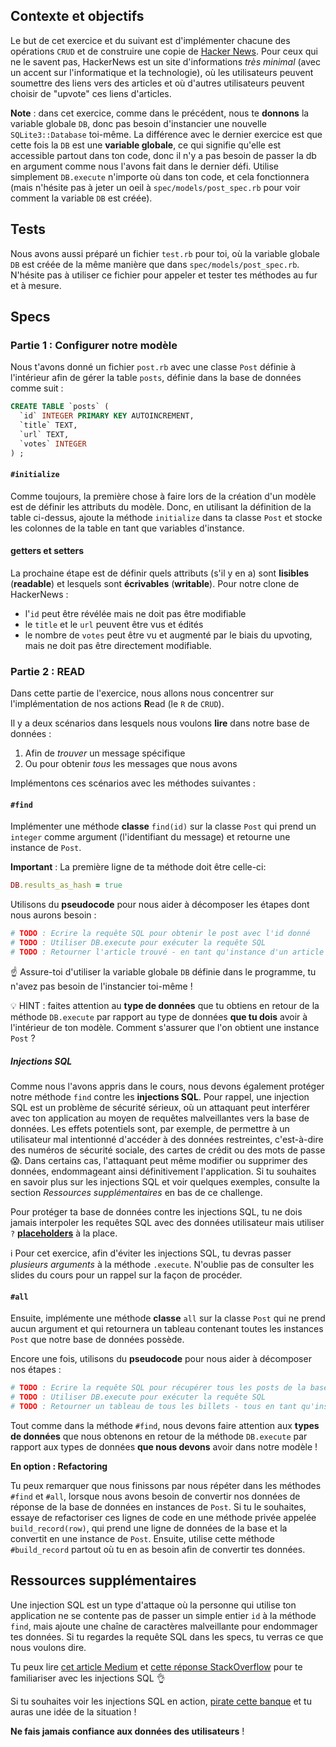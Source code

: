 ## Contexte et objectifs

Le but de cet exercice et du suivant est d'implémenter chacune des opérations `CRUD` et de construire une copie de [Hacker News](https://news.ycombinator.com). Pour ceux qui ne le savent pas, HackerNews est un site d'informations _très minimal_ (avec un accent sur l'informatique et la technologie), où les utilisateurs peuvent soumettre des liens vers des articles et où d'autres utilisateurs peuvent choisir de "upvote" ces liens d'articles.

**Note** : dans cet exercice, comme dans le précédent, nous te **donnons** la variable globale `DB`, donc pas besoin d'instancier une nouvelle `SQLite3::Database` toi-même. La différence avec le dernier exercice est que cette fois la `DB` est une **variable globale**, ce qui signifie qu'elle est accessible partout dans ton code, donc il n'y a pas besoin de passer la db en argument comme nous l'avons fait dans le dernier défi. Utilise simplement `DB.execute` n'importe où dans ton code, et cela fonctionnera (mais n'hésite pas à jeter un oeil à `spec/models/post_spec.rb` pour voir comment la variable `DB` est créée).

## Tests

Nous avons aussi préparé un fichier `test.rb` pour toi, où la variable globale `DB` est créée de la même manière que dans `spec/models/post_spec.rb`. N'hésite pas à utiliser ce fichier pour appeler et tester tes méthodes au fur et à mesure.

## Specs

### Partie 1 : Configurer notre modèle

Nous t'avons donné un fichier `post.rb` avec une classe `Post` définie à l'intérieur afin de gérer la table `posts`, définie dans la base de données comme suit :

```sql
CREATE TABLE `posts` (
  `id` INTEGER PRIMARY KEY AUTOINCREMENT,
  `title` TEXT,
  `url` TEXT,
  `votes` INTEGER
) ;
```

#### `#initialize`

Comme toujours, la première chose à faire lors de la création d'un modèle est de définir les attributs du modèle. Donc, en utilisant la définition de la table ci-dessus, ajoute la méthode `initialize` dans ta classe `Post` et stocke les colonnes de la table en tant que variables d'instance.

#### getters et setters

La prochaine étape est de définir quels attributs (s'il y en a) sont **lisibles** (**readable**) et lesquels sont **écrivables** (**writable**). Pour notre clone de HackerNews :

  - l'`id` peut être révélée mais ne doit pas être modifiable
  - le `title` et le `url` peuvent être vus et édités
  - le nombre de `votes` peut être vu et augmenté par le biais du upvoting, mais ne doit pas être directement modifiable.

### Partie 2 : READ
Dans cette partie de l'exercice, nous allons nous concentrer sur l'implémentation de nos actions **R**ead (le `R` de `CRUD`).

Il y a deux scénarios dans lesquels nous voulons **lire** dans notre base de données :

  1. Afin de _trouver_ un message spécifique
  2. Ou pour obtenir _tous_ les messages que nous avons

Implémentons ces scénarios avec les méthodes suivantes :

#### `#find`

Implémenter une méthode **classe** `find(id)` sur la classe `Post` qui prend un `integer` comme argument (l'identifiant du message) et retourne une instance de `Post`.

**Important** : La première ligne de ta méthode doit être celle-ci:

```rb
DB.results_as_hash = true
```

Utilisons du **pseudocode** pour nous aider à décomposer les étapes dont nous aurons besoin :

```ruby
# TODO : Ecrire la requête SQL pour obtenir le post avec l'id donné
# TODO : Utiliser DB.execute pour exécuter la requête SQL
# TODO : Retourner l'article trouvé - en tant qu'instance d'un article !
```

☝️ Assure-toi d'utiliser la variable globale `DB` définie dans le programme, tu n'avez pas besoin de l'instancier toi-même !

💡 HINT : faites attention au **type de données** que tu obtiens en retour de la méthode `DB.execute` par rapport au type de données **que tu dois** avoir à l'intérieur de ton modèle. Comment s'assurer que l'on obtient une instance `Post` ?

##### Injections SQL

Comme nous l'avons appris dans le cours, nous devons également protéger notre méthode `find` contre les **injections SQL**. Pour rappel, une injection SQL est un problème de sécurité sérieux, où un attaquant peut interférer avec ton application au moyen de requêtes malveillantes vers la base de données. Les effets potentiels sont, par exemple, de permettre à un utilisateur mal intentionné d'accéder à des données restreintes, c'est-à-dire des numéros de sécurité sociale, des cartes de crédit ou des mots de passe 😱. Dans certains cas, l'attaquant peut même modifier ou supprimer des données, endommageant ainsi définitivement l'application. Si tu souhaites en savoir plus sur les injections SQL et voir quelques exemples, consulte la section _Ressources supplémentaires_ en bas de ce challenge.

Pour protéger ta base de données contre les injections SQL, tu ne dois jamais interpoler les requêtes SQL avec des données utilisateur mais utiliser `?` [**placeholders**](http://ruby.bastardsbook.com/chapters/sql/#placeholders-sqlite-gem) à la place.

ℹ️ Pour cet exercice, afin d'éviter les injections SQL, tu devras passer _plusieurs arguments_ à la méthode `.execute`. N'oublie pas de consulter les slides du cours pour un rappel sur la façon de procéder.

#### `#all`

Ensuite, implémente une méthode **classe** `all` sur la classe `Post` qui ne prend aucun argument et qui retournera un tableau contenant toutes les instances `Post` que notre base de données possède.

Encore une fois, utilisons du **pseudocode** pour nous aider à décomposer nos étapes :

```ruby
# TODO : Ecrire la requête SQL pour récupérer tous les posts de la base de données
# TODO : Utiliser DB.execute pour exécuter la requête SQL
# TODO : Retourner un tableau de tous les billets - tous en tant qu'instances de billets !
```

Tout comme dans la méthode `#find`, nous devons faire attention aux **types de données** que nous obtenons en retour de la méthode `DB.execute` par rapport aux types de données **que nous devons** avoir dans notre modèle !

**En option : Refactoring**

Tu peux remarquer que nous finissons par nous répéter dans les méthodes `#find` et `#all`, lorsque nous avons besoin de convertir nos données de réponse de la base de données en instances de `Post`. Si tu le souhaites, essaye de refactoriser ces lignes de code en une méthode privée appelée `build_record(row)`, qui prend une ligne de données de la base et la convertit en une instance de `Post`. Ensuite, utilise cette méthode `#build_record` partout où tu en as besoin afin de convertir tes données.

## Ressources supplémentaires

Une injection SQL est un type d'attaque où la personne qui utilise ton application ne se contente pas de passer un simple entier `id` à la méthode `find`, mais ajoute une chaîne de caractères malveillante pour endommager tes données. Si tu regardes la requête SQL dans les specs, tu verras ce que nous voulons dire.

Tu peux lire [cet article Medium](https://medium.com/@yelstin.fernandes/how-to-add-items-to-a-database-table-using-ruby-sqlite3-74dcd8f931f9) et [cette réponse StackOverflow](https://stackoverflow.com/questions/13462112/inserting-ruby-string-into-sqlite#answer-13462218) pour te familiariser avec les injections SQL 👌

Si tu souhaites voir les injections SQL en action, [pirate cette banque](https://www.hacksplaining.com/exercises/sql-injection#/start) et tu auras une idée de la situation !

**Ne fais jamais confiance aux données des utilisateurs** !
